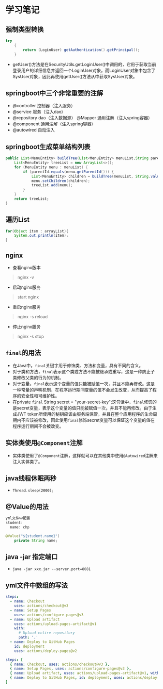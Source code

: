 # 学习笔记
## 强制类型转换
```java
try
    {
        return (LoginUser) getAuthentication().getPrincipal();
    }
```        
- getUser()方法是在SecurityUtils.getLoginUser()中调用的，它用于获取当前登录用户的详细信息并返回一个LoginUser对象。而LoginUser对象中包含了SysUser对象，因此再使用getUser()方法从中获取SysUser对象。

## springboot中三个非常重要的注解
- @controller 控制器（注入服务）
- @service 服务（注入dao）
- @repository dao（注入数据源） @Mapper 通用注解（注入spring容器）
- @component 通用注解（注入spring容器）
- @autowired 自动注入

## springboot生成菜单结构列表
``` java
public List<MenuEntity> buildTree(List<MenuEntity> menuList,String parentId){
    List<MenuEntity> treeList = new ArrayList<>();
    for (MenuEntity menu : menuList) {
        if (parentId.equals(menu.getParentId())) {
            List<MenuEntity> children = buildTree(menuList, String.valueOf(menu.getMenuId()));
            menu.setChildren(children);
            treeList.add(menu);
        }
    }
    return treeList;
}
```
## 遍历List
``` java
for(Object item : arrayList){
    System.out.println(item);
}
```
## nginx
- 查看nginx版本
> nginx -v
- 启动nginx服务
> start nginx
- 重启nginx服务
> nginx -s reload
- 停止nginx服务
> nginx -s stop
## `final`的用法
- 在Java中，`final`关键字用于修饰类、方法和变量，具有不同的含义。
- 对于类和方法，`final`表示这个类或方法不能被继承或重写，这是一种防止子类修改父类的行为的机制。
- 对于变量，`final`表示这个变量的值只能被赋值一次，并且不能再修改。这是一种常量的声明机制，在程序运行期间变量的值不会发生改变，从而提高了程序的安全性和可维护性。
- 在private `final` String secret = "your-secret-key";这句话中，`final`修饰的是secret变量，表示这个变量的值只能被赋值一次，并且不能再修改。由于生成JWT token所使用的秘钥应该由服务端保管，并且在整个应用程序的生命周期内不应该被修改，因此使用`final`修饰secret变量可以保证这个变量的值在程序运行期间不会被改变。
## 实体类使用`@Component`注解
- 实体类使用了`@Component`注解，这样就可以在其他类中使用`@Autowired`注解来注入实体类了。
## java线程休眠两秒
- `Thread.sleep(2000);`
## @Value的用法
```java
yml文件中配置
student:
  name: chp

@Value("${student.name}")
    private String name;
```
## java -jar 指定端口
- `java -jar xxx.jar --server.port=8081`

## yml文件中数组的写法
```yml
steps:
  - name: Checkout
    uses: actions/checkout@v3
  - name: Setup Pages
    uses: actions/configure-pages@v3
  - name: Upload artifact
    uses: actions/upload-pages-artifact@v1
    with:
      # Upload entire repository
      path: '.'
  - name: Deploy to GitHub Pages
    id: deployment
    uses: actions/deploy-pages@v2
```
```yml
steps: [
  { name: Checkout, uses: actions/checkout@v3 },
  { name: Setup Pages, uses: actions/configure-pages@v3 },
  { name: Upload artifact, uses: actions/upload-pages-artifact@v1, with: { path: '.' } },
  { name: Deploy to GitHub Pages, id: deployment, uses: actions/deploy-pages@v2 }
]
```